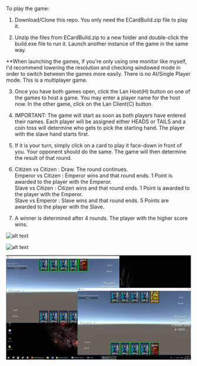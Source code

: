 To play the game:

1. Download/Clone this repo. You only need the ECardBuild.zip file to play it.

2. Unzip the files from ECardBuild.zip to a new folder and double-click the build.exe file to run it. Launch another instance of the game in the same way. 

**When launching the games, if you're only using one monitor like myself, I'd recommend lowering the resolution and checking windowed mode in order to switch between the games more easily. There is no AI/Single Player mode. This is a multiplayer game.

3. Once you have both games open, click the Lan Host(H) button on one of the games to host a game. You may enter a player name for the host now. In the other game, click on the Lan Client(C) button.

4. IMPORTANT: The game will start as soon as both players have entered their names. Each player will be assigned either HEADS or TAILS and a coin toss will determine who gets to pick the starting hand. The player with the slave hand starts first.

5. If it is your turn, simply click on a card to play it face-down in front of you. Your opponent should do the same. The game will then determine the result of that round. 

6. Citizen vs Citizen : Draw. The round continues.  
   Emperor vs Citizen : Emperor wins and that round ends. 1 Point is awarded to the player with the Emperor.  
   Slave vs Citizen : Citizen wins and that round ends. 1 Point is awarded to the player with the Emperor.  
   Slave vs Emperor : Slave wins and that round ends. 5 Points are awarded to the player with the Slave.  
   
7. A winner is determined after 4 rounds. The player with the higher score wins.  
  
    
    
![alt text](https://tokyogazette.files.wordpress.com/2012/02/kaiji-background.png)

![alt text](https://pre00.deviantart.net/2e1f/th/pre/f/2015/145/1/1/_kaiji__e_card___full_set_by_greysonx-d8ps79m.png)

![alt text](https://github.com/AnshuNair/SimpleMultiplayerProject/blob/master/ECardScreenshot.png)
